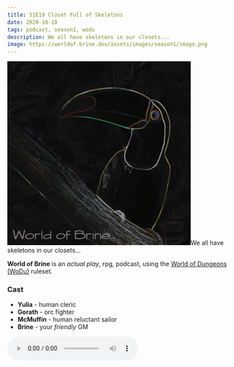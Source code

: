 ```yaml
---
title: S1E19 Closet Full of Skeletons
date: 2020-10-18
tags: podcast, season1, wodu
description: We all have skeletons in our closets...
image: https://worldof.brine.dev/assets/images/season1/image.png
---
```


![thumb](assets/images/season1/image.png)We all have skeletons in our closets...

**World of Brine** is an _actual play_, rpg, podcast, using the [World of Dungeons (WoDu)](http://www.onesevendesign.com/dw/world_of_dungeons_1979.pdf) ruleset.

<break>

### Cast
- **Yulia** - human cleric
- **Gorath** - orc fighter
- **McMuffin** - human reluctant sailor
- **Brine** - your _friendly_ GM

<audio controls src="https://archive.org/download/s1e9-cloud_city/s1e19-closet_full_of_skeletons.mp3"></audio>
